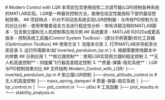 <MARKDOWN>
# Modern Control with LQR
本项目包含使用线性二次调节器(LQR)控制各种系统的MATLAB实现。LQR是一种最优控制方法，能够在给定性能指标下提供最佳控制效果。
## 项目特点
- 针对不同动态系统实现LQR控制器
- 与传统PID控制方法的对比分析
- 使用李雅普诺夫方法进行稳定性分析
- 带有详细注释的MATLAB脚本
- 包含倒立摆和无人机控制等应用示例
## 系统要求
- MATLAB R2020a或更高版本
- 控制系统工具箱(Control System Toolbox)
- (部分示例需要)优化工具箱(Optimization Toolbox)
## 使用方法
1. 克隆本仓库
2. 打开MATLAB并导航至仓库目录
3. 运行所需脚本(如`inverted_pendulum_lqr.m`)
4. 根据需要修改脚本中的参数
## 示例应用
1. **倒立摆控制**：使用LQR实现倒立摆的稳定控制
2. **无人机高度控制**：四旋翼飞行器高度稳定控制
3. **质量-弹簧-阻尼系统**：LQR与PID控制效果对比
## 文件结构
Modern_Control_with_LQR/
├── inverted_pendulum_lqr.m       # 倒立摆LQR控制
├── drone_altitude_control.m      # 无人机高度控制
├── mass_spring_damper/           # 质量-弹簧-阻尼系统
│   ├── lqr_control.m
│   └── pid_control.m
└── utils/                        # 工具函数
├── plot_results.m
└── stability_analysis.m
